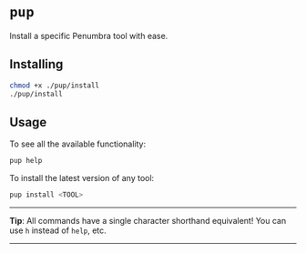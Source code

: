# `pup`

Install a specific Penumbra tool with ease.

## Installing

```sh
chmod +x ./pup/install
./pup/install
```

## Usage

To see all the available functionality:

```sh
pup help
```

To install the latest version of any tool:

```sh
pup install <TOOL>
```

---

**Tip**: All commands have a single character shorthand equivalent! You can use `h` instead of `help`, etc.

---